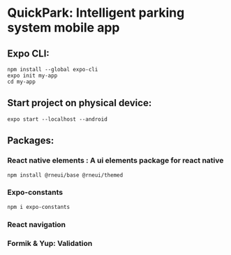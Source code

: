 # QuickPark: Intelligent parking system mobile app

## Expo CLI:

`npm install --global expo-cli`  
`expo init my-app`  
`cd my-app`

## Start project on physical device:

`expo start --localhost --android`

## Packages:

### React native elements : A ui elements package for react native

`npm install @rneui/base @rneui/themed`

### Expo-constants

`npm i expo-constants`

### React navigation

### Formik & Yup: Validation

###
